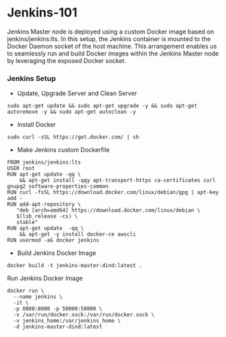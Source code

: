 # Jenkins-101

Jenkins Master node is deployed using a custom Docker image based on jenkins/jenkins:lts. In this setup, the Jenkins container is mounted to the Docker Daemon socket of the host machine. This arrangement enables us to seamlessly run and build Docker images within the Jenkins Master node by leveraging the exposed Docker socket.

### Jenkins Setup

* Update, Upgrade Server and Clean Server
```
sudo apt-get update && sudo apt-get upgrade -y && sudo apt-get autoremove -y && sudo apt-get autoclean -y
```

* Install Docker
```
sudo curl -sSL https://get.docker.com/ | sh
```

* Make Jenkins custom Dockerfile

```
FROM jenkins/jenkins:lts
USER root
RUN apt-get update -qq \
    && apt-get install -qqy apt-transport-https ca-certificates curl gnupg2 software-properties-common
RUN curl -fsSL https://download.docker.com/linux/debian/gpg | apt-key add -
RUN add-apt-repository \
   "deb [arch=amd64] https://download.docker.com/linux/debian \
   $(lsb_release -cs) \
   stable"
RUN apt-get update  -qq \
    && apt-get -y install docker-ce awscli
RUN usermod -aG docker jenkins
```

* Build Jenkins Docker Image

```
docker build -t jenkins-master-dind:latest .
```

Run Jenkins Docker Image

```
docker run \
  --name jenkins \
  -it \
  -p 8080:8080 -p 50000:50000 \
  -v /var/run/docker.sock:/var/run/docker.sock \
  -v jenkins_home:/var/jenkins_home \
  -d jenkins-master-dind:latest 
```